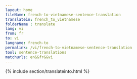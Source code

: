 ```yaml
---
layout: home
fileName: french-to-vietnamese-sentence-translation
translatein: french_to_vietnamese
folderName : translate
lang: vi
from: fr
to: vi
langname: french-to
permalink: /vi/french-to-vietnamese-sentence-translation
tool: sentence-translations
matchurls: en&&fr&&vi
---
```

{% include section/translateinto.html %}
